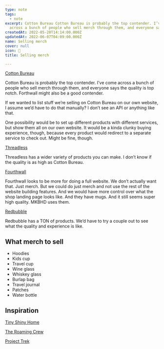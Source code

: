 ```yaml
---
type: note
tags:
  - note
excerpt: Cotton Bureau Cotton Bureau is probably the top contender. I’ve come
  across a bunch of people who sell merch through them, and everyone says the...
createdAt: 2022-05-20T14:14:00.000Z
updatedAt: 2022-06-07T04:09:00.000Z
name: Selling merch
cover: null
icon: 👕
title: Selling merch

---
```


[Cotton Bureau](https://cottonbureau.com/)

Cotton Bureau is probably the top contender. I’ve come across a bunch of people who sell merch through them, and everyone says the quality is top notch. Forthwall might also be a good contender.

If we wanted to list stuff we’re selling on Cotton Bureau on our own website, I assume we’d have to do that manually? I don’t see an API or anything like that.

One possibility would be to set up different products with different services, but show them all on our own website. It would be a kinda clunky buying experience, though, because every product would redirect to a separate service to check out. Might be fine, though.

[Threadless](https://www.threadless.com/)

Threadless has a wider variety of products you can make. I don’t know if the quality is as high as Cotton Bureau.

[Fourthwall](https://fourthwall.com/)

Fourthwall looks to be more for doing a full website. We don’t actually want that. Just merch. But we could do just merch and not use the rest of the website building features. And we would have more control over what the shop landing page looks like. And they have mugs. And it still seems super high quality. MKBHD uses them.

[Redbubble](https://www.redbubble.com/portfolio/manage_works)

Redbubble has a TON of products. We’d have to try a couple out to see what the quality and experience is like.

## What merch to sell

- Hoodies
- Kids cup
- Travel cup
- Wine glass
- Whiskey glass
- Burlap bag
- Travel journal
- Patches
- Water bottle

## Inspiration

[Tiny Shiny Home](https://tinyshinyhome.com/shop)

[The Roaming Crew](https://theroamingcrew.com/collections/all)

[Project Trek](https://www.projecttreklife.com/shop-all)
